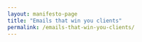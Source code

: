```yaml
---
layout: manifesto-page
title: "Emails that win you clients"
permalink: /emails-that-win-you-clients/
---
```

